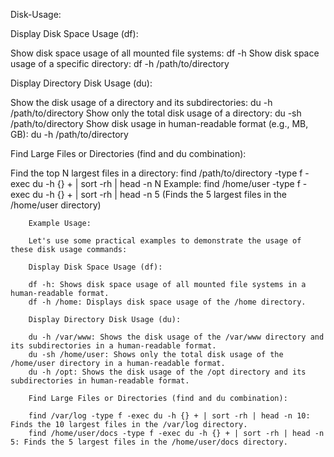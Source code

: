 Disk-Usage:

Display Disk Space Usage (df):

Show disk space usage of all mounted file systems: df -h
Show disk space usage of a specific directory: df -h /path/to/directory

Display Directory Disk Usage (du):

Show the disk usage of a directory and its subdirectories: du -h /path/to/directory
Show only the total disk usage of a directory: du -sh /path/to/directory
Show disk usage in human-readable format (e.g., MB, GB): du -h /path/to/directory

Find Large Files or Directories (find and du combination):

Find the top N largest files in a directory: find /path/to/directory -type f -exec du -h {} + | sort -rh | head -n N
Example: find /home/user -type f -exec du -h {} + | sort -rh | head -n 5 (Finds the 5 largest files in the /home/user directory)

		Example Usage:
		
		Let's use some practical examples to demonstrate the usage of these disk usage commands:
		
		Display Disk Space Usage (df):
		
		df -h: Shows disk space usage of all mounted file systems in a human-readable format.
		df -h /home: Displays disk space usage of the /home directory.
		
		Display Directory Disk Usage (du):
		
		du -h /var/www: Shows the disk usage of the /var/www directory and its subdirectories in a human-readable format.
		du -sh /home/user: Shows only the total disk usage of the /home/user directory in a human-readable format.
		du -h /opt: Shows the disk usage of the /opt directory and its subdirectories in human-readable format.
		
		Find Large Files or Directories (find and du combination):
		
		find /var/log -type f -exec du -h {} + | sort -rh | head -n 10: Finds the 10 largest files in the /var/log directory.
		find /home/user/docs -type f -exec du -h {} + | sort -rh | head -n 5: Finds the 5 largest files in the /home/user/docs directory.
